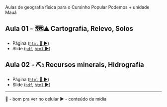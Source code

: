 Aulas de geografia física para o Cursinho Popular Podemos + unidade Mauá

## Aula 01 - 🗺️⛰️ Cartografia, Relevo, Solos

- Página ([`html` :iphone: :arrow_forward:](aulas/aula01/aula01.html))
- Slide ([`pdf`](aulas/aula01/aula01-slide.pdf), [`html` :arrow_forward:](aulas/aula01/aula01-slide.html))


## Aula 02 - ⛏️💧 Recursos minerais, Hidrografia


- Página ([`html` :iphone: :arrow_forward:](aulas/aula02/aula02.html))
- Slide ([`pdf`](aulas/aula02/aula02-slide.pdf), [`html` :arrow_forward:](aulas/aula02/aula02-slide.html))

---

:iphone: - bom pra ver no celular
:arrow_forward: - conteúdo de mídia